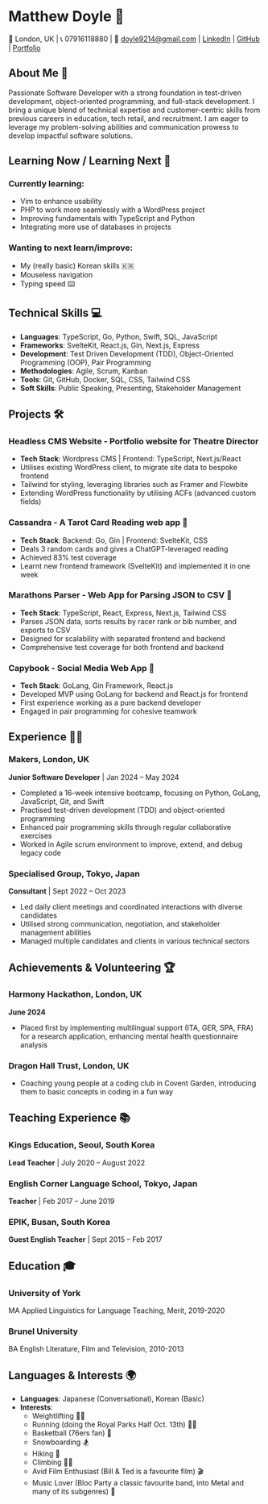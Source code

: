 # Matthew Doyle 🚀

📍 London, UK | 📞 07916118880 | 📧 doyle9214@gmail.com | [LinkedIn](https://www.linkedin.com/in/mattdoyle92/) | [GitHub](https://github.com/pirateking92/pirateking92) | [Portfolio](https://mattdoyle.vercel.app/)

## About Me 🌟

Passionate Software Developer with a strong foundation in test-driven development, object-oriented programming, and full-stack development. I bring a unique blend of technical expertise and customer-centric skills from previous careers in education, tech retail, and recruitment. I am eager to leverage my problem-solving abilities and communication prowess to develop impactful software solutions.

## Learning Now / Learning Next 🧠

### Currently learning:
- Vim to enhance usability
- PHP to work more seamlessly with a WordPress project
- Improving fundamentals with TypeScript and Python
- Integrating more use of databases in projects

### Wanting to next learn/improve:
- My (really basic) Korean skills 🇰🇷
- Mouseless navigation
- Typing speed ⌨️

## Technical Skills 💻

- **Languages**: TypeScript, Go, Python, Swift, SQL, JavaScript
- **Frameworks**: SvelteKit, React.js, Gin, Next.js, Express
- **Development**: Test Driven Development (TDD), Object-Oriented Programming (OOP), Pair Programming
- **Methodologies**: Agile, Scrum, Kanban
- **Tools**: Git, GitHub, Docker, SQL, CSS, Tailwind CSS
- **Soft Skills**: Public Speaking, Presenting, Stakeholder Management

## Projects 🛠️

### Headless CMS Website - Portfolio website for Theatre Director
- **Tech Stack**: Wordpress CMS | Frontend: TypeScript, Next.js/React
- Utilises existing WordPress client, to migrate site data to bespoke frontend
- Tailwind for styling, leveraging libraries such as Framer and Flowbite
- Extending WordPress functionality by utilising ACFs (advanced custom fields)

### Cassandra - A Tarot Card Reading web app 🔮
- **Tech Stack**: Backend: Go, Gin | Frontend: SvelteKit, CSS
- Deals 3 random cards and gives a ChatGPT-leveraged reading
- Achieved 83% test coverage
- Learnt new frontend framework (SvelteKit) and implemented it in one week

### Marathons Parser - Web App for Parsing JSON to CSV 🏃
- **Tech Stack**: TypeScript, React, Express, Next.js, Tailwind CSS
- Parses JSON data, sorts results by racer rank or bib number, and exports to CSV
- Designed for scalability with separated frontend and backend
- Comprehensive test coverage for both frontend and backend

### Capybook - Social Media Web App 🦫
- **Tech Stack**: GoLang, Gin Framework, React.js
- Developed MVP using GoLang for backend and React.js for frontend
- First experience working as a pure backend developer
- Engaged in pair programming for cohesive teamwork

## Experience 👨‍💼

### Makers, London, UK
**Junior Software Developer** | Jan 2024 – May 2024
- Completed a 16-week intensive bootcamp, focusing on Python, GoLang, JavaScript, Git, and Swift
- Practised test-driven development (TDD) and object-oriented programming
- Enhanced pair programming skills through regular collaborative exercises
- Worked in Agile scrum environment to improve, extend, and debug legacy code

### Specialised Group, Tokyo, Japan
**Consultant** | Sept 2022 – Oct 2023
- Led daily client meetings and coordinated interactions with diverse candidates
- Utilised strong communication, negotiation, and stakeholder management abilities
- Managed multiple candidates and clients in various technical sectors

## Achievements & Volunteering 🏆

### Harmony Hackathon, London, UK
**June 2024**
- Placed first by implementing multilingual support (ITA, GER, SPA, FRA) for a research application, enhancing mental health questionnaire analysis

### Dragon Hall Trust, London, UK
- Coaching young people at a coding club in Covent Garden, introducing them to basic concepts in coding in a fun way

## Teaching Experience 📚

### Kings Education, Seoul, South Korea
**Lead Teacher** | July 2020 – August 2022

### English Corner Language School, Tokyo, Japan
**Teacher** | Feb 2017 – June 2019

### EPIK, Busan, South Korea
**Guest English Teacher** | Sept 2015 – Feb 2017

## Education 🎓

### University of York
MA Applied Linguistics for Language Teaching, Merit, 2019-2020

### Brunel University
BA English Literature, Film and Television, 2010-2013

## Languages & Interests 🌍

- **Languages**: Japanese (Conversational), Korean (Basic)
- **Interests**: 
  - Weightlifting 🏋️‍♂️
  - Running (doing the Royal Parks Half Oct. 13th) 🏃‍♂️
  - Basketball (76ers fan) 🏀
  - Snowboarding 🏂
  - Hiking 🥾
  - Climbing 🧗‍♂️
  - Avid Film Enthusiast (Bill & Ted is a favourite film) 🎬
  - Music Lover (Bloc Party a classic favourite band, into Metal and many of its subgenres) 🎸
